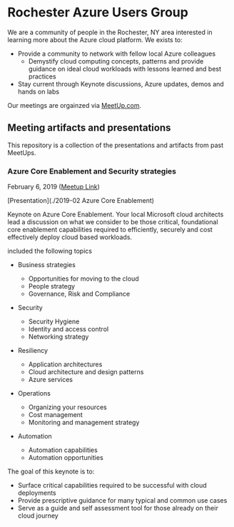 # Rochester Azure Users Group
We are a community of people in the Rochester, NY area interested in learning more about the Azure cloud platform. 
We exists to:

- Provide a community to network with fellow local Azure colleagues
    - Demystify cloud computing concepts, patterns and provide guidance on ideal cloud workloads with lessons learned and best practices
- Stay current through Keynote discussions, Azure updates, demos and hands on labs

Our meetings are orgainzed via [MeetUp.com](http://www.rocazure.com). 

## Meeting artifacts and presentations
This repository is a collection of the presentations and artifacts from past MeetUps. 


### Azure Core Enablement and Security strategies
February 6, 2019 ([Meetup Link](https://www.meetup.com/Rochester-Azure-Users-Group/events/254756633/))

[Presentation](./2019-02 Azure Core Enablement)

Keynote on Azure Core Enablement. Your local Microsoft cloud architects lead a discussion on what we consider to be those critical, foundational core enablement capabilities required to efficiently, securely and cost effectively deploy cloud based workloads.

included the following topics

-   Business strategies
    -   Opportunities for moving to the cloud
    - People strategy
    - Governance, Risk and Compliance

- Security
    - Security Hygiene
    - Identity and access control
    - Networking strategy

- Resiliency
    - Application architectures
    - Cloud architecture and design patterns
    - Azure services

- Operations
    - Organizing your resources
    - Cost management
    - Monitoring and management strategy

- Automation
    - Automation capabilities
    - Automation opportunities

The goal of this keynote is to:

- Surface critical capabilities required to be successful with cloud deployments
- Provide prescriptive guidance for many typical and common use cases
- Serve as a guide and self assessment tool for those already on their cloud journey
